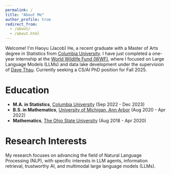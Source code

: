 ```yaml
---
permalink: /
title: "About Me"
author_profile: true
redirect_from: 
  - /about/
  - /about.html
---
```


Welcome! I'm Haoyu (Jacob) He, a recent graduate with a Master of Arts degree in Statistics from [Columbia University](https://stat.columbia.edu/). I have just completed a one-year internship at the [World Wildlife Fund (WWF)](https://www.worldwildlife.org/), where I focused on Large Language Models (LLMs) and data lake development under the supervision of [Dave Thau](https://www.worldwildlife.org/experts/dave-thau). Currently seeking a CS/AI PhD position for Fall 2025.

Education
======
- **M.A. in Statistics**, [Columbia University](https://stat.columbia.edu/) (Sep 2022 - Dec 2023)
- **B.S. in Mathematics**, [University of Michigan, Ann Arbor](https://lsa.umich.edu/math) (Aug 2020 - Apr 2022)
- **Mathematics**, [The Ohio State University](https://math.osu.edu/) (Aug 2018 - Apr 2020)

Research Interests
======
My research focuses on advancing the field of Natural Language Processing (NLP), with specific interests in LLM agents, information retrieval, trustworthy AI, and multimodal large language models (LLMs).
